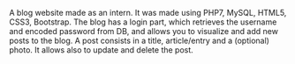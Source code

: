 A blog website made as an intern.
It was made using PHP7, MySQL, HTML5, CSS3, Bootstrap.
The blog has a login part, which retrieves the username and encoded password from DB, and allows you to visualize 
and add new posts to the blog. A post consists in a title, article/entry and a (optional) photo. 
It allows also to update and delete the post.
